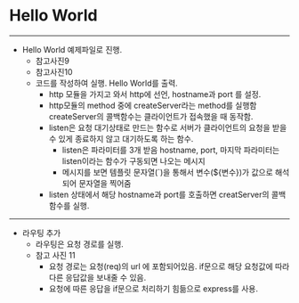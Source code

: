 # Hello World
***
+ Hello World 예제파일로 진행.
  + 참고사진9
  + 참고사진10
  + 코드를 작성하여 실행. Hello World를 출력.
    + http 모듈을 가지고 와서 http에 선언, hostname과 port 를 설정. 
    + http모듈의 method 중에 createServer라는 method를 실행함 createServer의 콜백함수는 클라이언트가 접속했을 때 동작함.
    + listen은 요청 대기상태로 만드는 함수로 서버가 클라이언트의 요청을 받을 수 있게 종료하지 않고 대기하도록 하는 함수.
      + listen은 파라미터를 3개 받음 hostname, port, 마지막 파라미터는 listen이라는 함수가 구동되면 나오는 메시지
      + 메시지를 보면 템플릿 문자열(`)을 통해서 변수(${변수})가 값으로 해석되어 문자열을 찍어줌
    + listen 상태에서 해당 hostname과 port를 호출하면 creatServer의 콜백함수를 실행.
***
+ 라우팅 추가 
  + 라우팅은 요청 경로를 실행.
  + 참고 사진 11
    + 요청 경로는 요청(req)의 url 에 포함되어있음. if문으로 해당 요청값에 따라 다른 응답값을 보내줄 수 있음. 
    + 요청에 따른 응답을 if문으로 처리하기 힘듦으로 express를 사용. 
